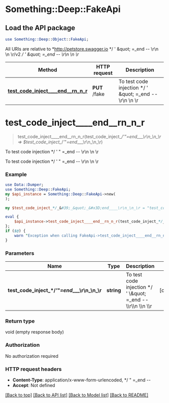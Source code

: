 # Something::Deep::FakeApi

## Load the API package
```perl
use Something::Deep::Object::FakeApi;
```

All URIs are relative to *http://petstore.swagger.io */ &#39; \&quot; &#x3D;_end -- \\r\\n \\n \\r/v2 */ &#39; \&quot; &#x3D;_end -- \\r\\n \\n \\r*

Method | HTTP request | Description
------------- | ------------- | -------------
[**test_code_inject____end__rn_n_r**](FakeApi.md#test_code_inject____end__rn_n_r) | **PUT** /fake | To test code injection */ &#39; \&quot; &#x3D;_end -- \\r\\n \\n \\r


# **test_code_inject____end__rn_n_r**
> test_code_inject____end__rn_n_r(test_code_inject_*/_&#39;_&quot;_&#x3D;end____\r\n_\n_\r => $test_code_inject_*/_&#39;_&quot;_&#x3D;end____\r\n_\n_\r)

To test code injection */ ' \" =_end -- \\r\\n \\n \\r

To test code injection */ ' \" =_end -- \\r\\n \\n \\r

### Example 
```perl
use Data::Dumper;
use Something::Deep::FakeApi;
my $api_instance = Something::Deep::FakeApi->new(
);

my $test_code_inject_*/_&#39;_&quot;_&#x3D;end____\r\n_\n_\r = "test_code_inject_*/_'_\"_=_end____\\r\\n_\\n_\\r_example"; # string | To test code injection */ ' \\\" =_end -- \\\\r\\\\n \\\\n \\\\r

eval { 
    $api_instance->test_code_inject____end__rn_n_r(test_code_inject_*/_&#39;_&quot;_&#x3D;end____\r\n_\n_\r => $test_code_inject_*/_&#39;_&quot;_&#x3D;end____\r\n_\n_\r);
};
if ($@) {
    warn "Exception when calling FakeApi->test_code_inject____end__rn_n_r: $@\n";
}
```

### Parameters

Name | Type | Description  | Notes
------------- | ------------- | ------------- | -------------
 **test_code_inject_*/_&#39;_&quot;_&#x3D;end____\r\n_\n_\r** | **string**| To test code injection */ &#39; \\\&quot; &#x3D;_end -- \\\\r\\\\n \\\\n \\\\r | [optional] 

### Return type

void (empty response body)

### Authorization

No authorization required

### HTTP request headers

 - **Content-Type**: application/x-www-form-urlencoded, */  \" =_end --       
 - **Accept**: Not defined

[[Back to top]](#) [[Back to API list]](../README.md#documentation-for-api-endpoints) [[Back to Model list]](../README.md#documentation-for-models) [[Back to README]](../README.md)

